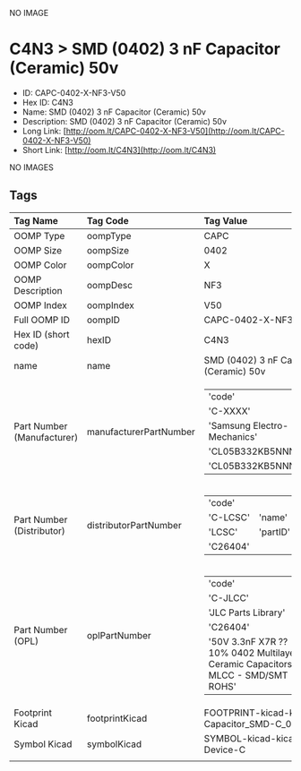 


  
NO IMAGE  
# C4N3 > SMD (0402) 3 nF Capacitor (Ceramic) 50v

- ID: CAPC-0402-X-NF3-V50
- Hex ID: C4N3
- Name: SMD (0402) 3 nF Capacitor (Ceramic) 50v
- Description: SMD (0402) 3 nF Capacitor (Ceramic) 50v
- Long Link: [http://oom.lt/CAPC-0402-X-NF3-V50](http://oom.lt/CAPC-0402-X-NF3-V50)
- Short Link: [http://oom.lt/C4N3](http://oom.lt/C4N3)
  
NO IMAGES  
## Tags
  

|Tag Name|Tag Code|Tag Value|
| :--- | :--- | :--- |
|OOMP Type|oompType|CAPC|
|OOMP Size|oompSize|0402|
|OOMP Color|oompColor|X|
|OOMP Description|oompDesc|NF3|
|OOMP Index|oompIndex|V50|
|Full OOMP ID|oompID|CAPC-0402-X-NF3-V50|
|Hex ID (short code)|hexID|C4N3|
|name|name|SMD (0402) 3 nF Capacitor (Ceramic) 50v|
|Part Number (Manufacturer)|manufacturerPartNumber|<table><tr><td>'code'</td></tr><tr><td> 'C-XXXX'</td><td> 'name'</td></tr><tr><td> 'Samsung Electro-Mechanics'</td><td> 'partID'</td></tr><tr><td> 'CL05B332KB5NNNC'</td><td> 'partName'</td></tr><tr><td> 'CL05B332KB5NNNC'</td></tr></table>|
|Part Number (Distributor)|distributorPartNumber|<table><tr><td>'code'</td></tr><tr><td> 'C-LCSC'</td><td> 'name'</td></tr><tr><td> 'LCSC'</td><td> 'partID'</td></tr><tr><td> 'C26404'</td></tr></table>|
|Part Number (OPL)|oplPartNumber|<table><tr><td>'code'</td></tr><tr><td> 'C-JLCC'</td><td> 'name'</td></tr><tr><td> 'JLC Parts Library'</td><td> 'partID'</td></tr><tr><td> 'C26404'</td><td> 'partName'</td></tr><tr><td> '50V 3.3nF X7R ??10% 0402  Multilayer Ceramic Capacitors MLCC - SMD/SMT ROHS'</td></tr></table>|
|Footprint Kicad|footprintKicad|FOOTPRINT-kicad-kicad-footprints-Capacitor_SMD-C_0402_1005Metric|
|Symbol Kicad|symbolKicad|SYMBOL-kicad-kicad-symbols-Device-C|
||||
